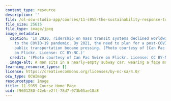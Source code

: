 ```yaml
---
content_type: resource
description: ''
file: /ol-ocw-studio-app/courses/11-s955-the-sustainability-response-to-covid-19-january-iap-2021/f960128042ebe2ff78d7073b05ae18a8_11-s955iap21.jpg
file_size: 25615
file_type: image/jpeg
image_metadata:
  caption: 'In 2020, ridership on mass transit systems declined worldwide in reaction
    to the COVID-19 pandemic. By 2021, the need to plan for a post-COVID future in
    public transportation became pressing. (Photo courtesy of [Can Pac Swire](https://www.flickr.com/photos/18378305@N00/49698931823)
    on Flickr. License: CC BY-NC.)'
  credit: '(Photo courtesy of Can Pac Swire on Flickr. License: CC BY-NC.)'
  image-alt: A man sits in a nearly-empty subway car, wearing a face mask.
learning_resource_types: []
license: https://creativecommons.org/licenses/by-nc-sa/4.0/
ocw_type: OCWImage
resourcetype: Image
title: 11.S955 Course Home Page
uid: f9601280-42eb-e2ff-78d7-073b05ae18a8
---
```

